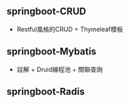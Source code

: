 ## springboot-CRUD
* Restful風格的CRUD + Thymeleaf模板
## springboot-Mybatis
* 註解 + Druid線程池 + 關聯查詢
## springboot-Radis



